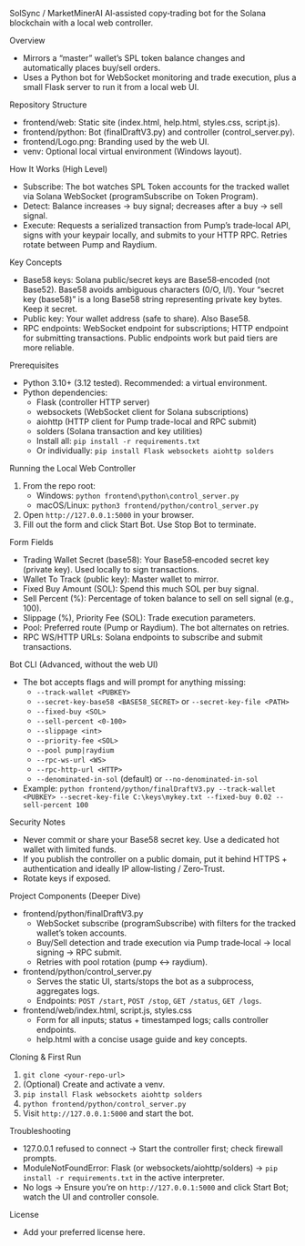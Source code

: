 SolSync / MarketMinerAI
AI‑assisted copy‑trading bot for the Solana blockchain with a local web controller.

Overview
- Mirrors a “master” wallet’s SPL token balance changes and automatically places buy/sell orders.
- Uses a Python bot for WebSocket monitoring and trade execution, plus a small Flask server to run it from a local web UI.

Repository Structure
- frontend/web: Static site (index.html, help.html, styles.css, script.js).
- frontend/python: Bot (finalDraftV3.py) and controller (control_server.py).
- frontend/Logo.png: Branding used by the web UI.
- venv: Optional local virtual environment (Windows layout).

How It Works (High Level)
- Subscribe: The bot watches SPL Token accounts for the tracked wallet via Solana WebSocket (programSubscribe on Token Program).
- Detect: Balance increases → buy signal; decreases after a buy → sell signal.
- Execute: Requests a serialized transaction from Pump’s trade‑local API, signs with your keypair locally, and submits to your HTTP RPC. Retries rotate between Pump and Raydium.

Key Concepts
- Base58 keys: Solana public/secret keys are Base58‑encoded (not Base52). Base58 avoids ambiguous characters (0/O, I/l). Your “secret key (base58)” is a long Base58 string representing private key bytes. Keep it secret.
- Public key: Your wallet address (safe to share). Also Base58.
- RPC endpoints: WebSocket endpoint for subscriptions; HTTP endpoint for submitting transactions. Public endpoints work but paid tiers are more reliable.

Prerequisites
- Python 3.10+ (3.12 tested). Recommended: a virtual environment.
- Python dependencies:
  - Flask (controller HTTP server)
  - websockets (WebSocket client for Solana subscriptions)
  - aiohttp (HTTP client for Pump trade-local and RPC submit)
  - solders (Solana transaction and key utilities)
  - Install all: `pip install -r requirements.txt`
  - Or individually: `pip install Flask websockets aiohttp solders`

Running the Local Web Controller
1) From the repo root:
   - Windows: `python frontend\python\control_server.py`
   - macOS/Linux: `python3 frontend/python/control_server.py`
2) Open `http://127.0.0.1:5000` in your browser.
3) Fill out the form and click Start Bot. Use Stop Bot to terminate.

Form Fields
- Trading Wallet Secret (base58): Your Base58‑encoded secret key (private key). Used locally to sign transactions.
- Wallet To Track (public key): Master wallet to mirror.
- Fixed Buy Amount (SOL): Spend this much SOL per buy signal.
- Sell Percent (%): Percentage of token balance to sell on sell signal (e.g., 100).
- Slippage (%), Priority Fee (SOL): Trade execution parameters.
- Pool: Preferred route (Pump or Raydium). The bot alternates on retries.
- RPC WS/HTTP URLs: Solana endpoints to subscribe and submit transactions.

Bot CLI (Advanced, without the web UI)
- The bot accepts flags and will prompt for anything missing:
  - `--track-wallet <PUBKEY>`
  - `--secret-key-base58 <BASE58_SECRET>` or `--secret-key-file <PATH>`
  - `--fixed-buy <SOL>`
  - `--sell-percent <0-100>`
  - `--slippage <int>`
  - `--priority-fee <SOL>`
  - `--pool pump|raydium`
  - `--rpc-ws-url <WS>`
  - `--rpc-http-url <HTTP>`
  - `--denominated-in-sol` (default) or `--no-denominated-in-sol`
- Example: `python frontend/python/finalDraftV3.py --track-wallet <PUBKEY> --secret-key-file C:\keys\mykey.txt --fixed-buy 0.02 --sell-percent 100`

Security Notes
- Never commit or share your Base58 secret key. Use a dedicated hot wallet with limited funds.
- If you publish the controller on a public domain, put it behind HTTPS + authentication and ideally IP allow‑listing / Zero‑Trust.
- Rotate keys if exposed.

Project Components (Deeper Dive)
- frontend/python/finalDraftV3.py
  - WebSocket subscribe (programSubscribe) with filters for the tracked wallet’s token accounts.
  - Buy/Sell detection and trade execution via Pump trade‑local → local signing → RPC submit.
  - Retries with pool rotation (pump ↔ raydium).
- frontend/python/control_server.py
  - Serves the static UI, starts/stops the bot as a subprocess, aggregates logs.
  - Endpoints: `POST /start`, `POST /stop`, `GET /status`, `GET /logs`.
- frontend/web/index.html, script.js, styles.css
  - Form for all inputs; status + timestamped logs; calls controller endpoints.
  - help.html with a concise usage guide and key concepts.

Cloning & First Run
1) `git clone <your-repo-url>`
2) (Optional) Create and activate a venv.
3) `pip install Flask websockets aiohttp solders`
4) `python frontend/python/control_server.py`
5) Visit `http://127.0.0.1:5000` and start the bot.

Troubleshooting
- 127.0.0.1 refused to connect → Start the controller first; check firewall prompts.
- ModuleNotFoundError: Flask (or websockets/aiohttp/solders) → `pip install -r requirements.txt` in the active interpreter.
- No logs → Ensure you’re on `http://127.0.0.1:5000` and click Start Bot; watch the UI and controller console.

License
- Add your preferred license here.
